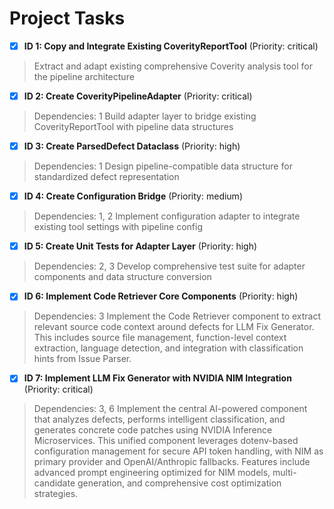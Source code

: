 # Project Tasks

- [x] **ID 1: Copy and Integrate Existing CoverityReportTool** (Priority: critical)
> Extract and adapt existing comprehensive Coverity analysis tool for the pipeline architecture

- [x] **ID 2: Create CoverityPipelineAdapter** (Priority: critical)
> Dependencies: 1
> Build adapter layer to bridge existing CoverityReportTool with pipeline data structures

- [x] **ID 3: Create ParsedDefect Dataclass** (Priority: high)
> Dependencies: 1
> Design pipeline-compatible data structure for standardized defect representation

- [x] **ID 4: Create Configuration Bridge** (Priority: medium)
> Dependencies: 1, 2
> Implement configuration adapter to integrate existing tool settings with pipeline config

- [x] **ID 5: Create Unit Tests for Adapter Layer** (Priority: high)
> Dependencies: 2, 3
> Develop comprehensive test suite for adapter components and data structure conversion

- [x] **ID 6: Implement Code Retriever Core Components** (Priority: high)
> Dependencies: 3
> Implement the Code Retriever component to extract relevant source code context around defects for LLM Fix Generator. This includes source file management, function-level context extraction, language detection, and integration with classification hints from Issue Parser.

- [x] **ID 7: Implement LLM Fix Generator with NVIDIA NIM Integration** (Priority: critical)
> Dependencies: 3, 6
> Implement the central AI-powered component that analyzes defects, performs intelligent classification, and generates concrete code patches using NVIDIA Inference Microservices. This unified component leverages dotenv-based configuration management for secure API token handling, with NIM as primary provider and OpenAI/Anthropic fallbacks. Features include advanced prompt engineering optimized for NIM models, multi-candidate generation, and comprehensive cost optimization strategies.